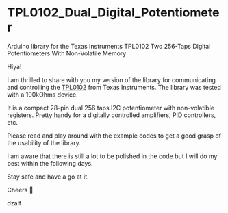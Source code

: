 # TPL0102_Dual_Digital_Potentiometer
Arduino library for the Texas Instruments TPL0102 Two 256-Taps Digital Potentiometers With Non-Volatile Memory


Hiya!

I am thrilled to share with you my version of the library for communicating and controlling the [TPL0102](http://www.ti.com/lit/ds/slis134c/slis134c.pdf) from Texas Instruments. The library was tested with a 100kOhms device.

It is a compact 28-pin dual 256 taps I2C potentiometer with non-volatible registers. Pretty handy for a digitally controlled amplifiers, PID controllers, etc.

Please read and play around with the example codes to get a good grasp of the usability of the library.

I am aware that there is still a lot to be polished in the code but I will do my best within the following days.

Stay safe and have a go at it.

Cheers :beer:

dzalf
